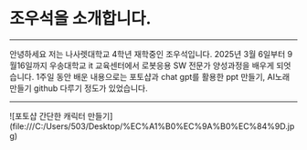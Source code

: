# 조우석을 소개합니다.

***
안녕하세요 저는 나사렛대학교 4학년 재학중인 조우석입니다.
2025년 3월 6일부터 9월16일까지 우송대학교 it 교육센터에서 로봇응용 SW 전문가 양성과정을 배우게 되엇습니다.
1주일 동안 배운 내용으로는 포토샵과 chat gpt를 활용한 ppt 만들기, AI노래 만들기 github 다루기 정도가 있었습니다.
***

![포토샵 간단한 캐릭터 만들기] (file:///C:/Users/503/Desktop/%EC%A1%B0%EC%9A%B0%EC%84%9D.jpg)
